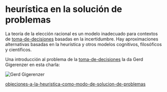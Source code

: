# heurística en la solución de problemas

La teoría de la elección racional es un modelo inadecuado para contextos de [toma-de-decisiones](toma-de-decisiones.md) basadas en la incertidumbre. Hay aproximaciones alternativas basadas en la heurística y otros modelos cognitivos, filosóficos y científicos.

Una introducción al problema de la [toma-de-decisiones](toma-de-decisiones.md) la da Gerd Gigerenzer en esta charla:

![Gerd Gigerenzer](https://www.youtube.com/embed/-Lg7G8TMe_A)

[objeciones-a-la-heuristica-como-modo-de-solucion-de-problemas](objeciones-a-la-heuristica-como-modo-de-solucion-de-problemas.md)
